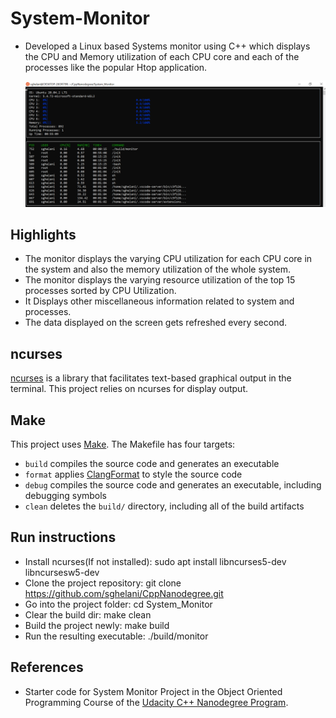 # System-Monitor
* Developed a Linux based Systems monitor using C++ which displays the CPU and Memory utilization of each CPU core and each of the processes like the popular Htop application.

  ![System Monitor](images/Capture.PNG)

## Highlights
* The monitor displays the varying CPU utilization for each CPU core in the system and also the memory utilization of the whole system.
* The monitor displays the varying resource utilization of the top 15 processes sorted by CPU Utilization.
* It Displays other miscellaneous information related to system and processes.
* The data displayed on the screen gets refreshed every second.

## ncurses
[ncurses](https://www.gnu.org/software/ncurses/) is a library that facilitates text-based graphical output in the terminal. This project relies on ncurses for display output.

## Make
This project uses [Make](https://www.gnu.org/software/make/). The Makefile has four targets:
* `build` compiles the source code and generates an executable
* `format` applies [ClangFormat](https://clang.llvm.org/docs/ClangFormat.html) to style the source code
* `debug` compiles the source code and generates an executable, including debugging symbols
* `clean` deletes the `build/` directory, including all of the build artifacts

## Run instructions
* Install ncurses(If not installed): sudo apt install libncurses5-dev libncursesw5-dev
* Clone the project repository: git clone https://github.com/sghelani/CppNanodegree.git
* Go into the project folder: cd System_Monitor
* Clear the build dir: make clean
* Build the project newly: make build
* Run the resulting executable: ./build/monitor

## References
* Starter code for System Monitor Project in the Object Oriented Programming Course of the [Udacity C++ Nanodegree Program](https://www.udacity.com/course/c-plus-plus-nanodegree--nd213). 

